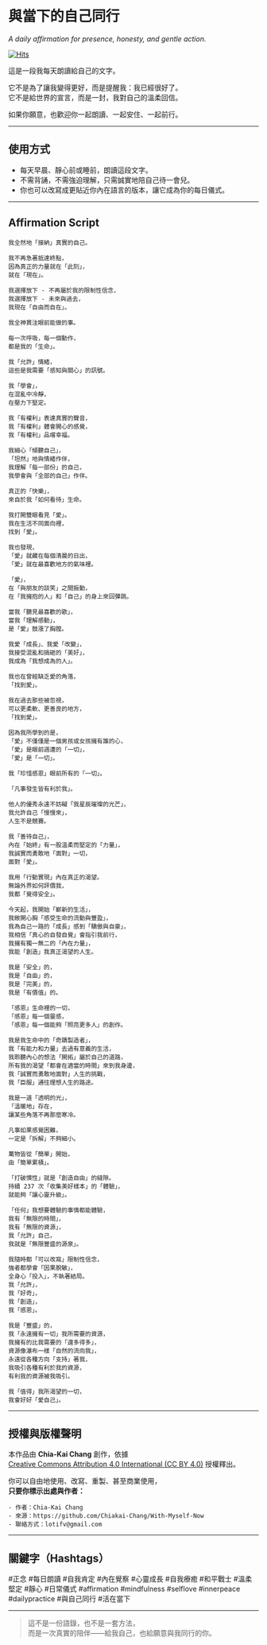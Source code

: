 # 與當下的自己同行  
*A daily affirmation for presence, honesty, and gentle action.*

[![Hits](https://hits.sh/github.com/Chiakai-Chang/With-Myself-Now.svg?label=%E7%80%8F%E8%A6%BD%E4%BA%BA%E6%AC%A1%2FHITS)](https://hits.sh/github.com/Chiakai-Chang/With-Myself-Now/)

這是一段我每天朗讀給自己的文字。

它不是為了讓我變得更好，而是提醒我：我已經很好了。  
它不是給世界的宣言，而是一封，我對自己的溫柔回信。

如果你願意，也歡迎你一起朗讀、一起安住、一起前行。

---

## 使用方式

- 每天早晨、靜心前或睡前，朗讀這段文字。
- 不需背誦，不需強迫理解，只需誠實地陪自己待一會兒。
- 你也可以改寫成更貼近你內在語言的版本，讓它成為你的每日儀式。

---

## Affirmation Script

```
我全然地「接納」真實的自己。

我不再急著抵達終點， 
因為真正的力量就在「此刻」，
就在「現在」。 

我選擇放下 - 不再屬於我的限制性信念， 
我選擇放下 - 未來與過去，
我現在「自由而自在」。

我全神貫注眼前能做的事。

每一次呼吸，每一個動作，
都是我的「生命」。

我「允許」情緒，
這些是我需要「感知與關心」的訊號。

我「學會」，
在混亂中冷靜，
在壓力下堅定。

我「有權利」表達真實的聲音，
我「有權利」體會開心的感覺，
我「有權利」品嚐幸福。

我細心「傾聽自己」，
「坦然」地與情緒作伴，
我理解「每一部份」的自己，
我學會與「全部的自己」作伴。
 
真正的「快樂」， 
來自於我「如何看待」生命。

我打開雙眼看見「愛」。
我在生活不同面向裡，
找到「愛」。

我也發現，
「愛」就藏在每個清晨的日出，
「愛」就在最喜歡地方的氣味裡。

「愛」，
在「與朋友的談笑」之間振動，
在「我擁抱的人」和「自己」的身上來回彈跳。

當我「聽見最喜歡的歌」，
當我「理解感動」，
是「愛」鼓漲了胸膛。

我愛「成長」、我愛「改變」，
我接受混亂和搞砸的「美好」，
我成為「我想成為的人」。

我也在曾經缺乏愛的角落，
「找到愛」。

我在過去那些被忽視，
可以更柔軟、更善良的地方，
「找到愛」。

因為我所學到的是，
「愛」不僅僅是一個男孩或女孩擁有誰的心，
「愛」是眼前週遭的「一切」，
「愛」是「一切」。

我「珍惜感恩」眼前所有的「一切」。

「凡事發生皆有利於我」。

他人的優秀永遠不妨礙「我星辰璀璨的光芒」，
我允許自己「慢慢來」，
人生不是競賽。

我「善待自己」，
內在「始終」有一股溫柔而堅定的「力量」，
我誠實而勇敢地「面對」一切，
面對「愛」。

我用「行動實現」內在真正的渴望。 
無論外界如何評價我，
我都「覺得安全」。

今天起，我開始「嶄新的生活」，
我敞開心胸「感受生命的流動與豐盈」，
我為自己一路的「成長」感到「驕傲與自豪」，
我相信「真心的自發自覺」會指引我前行，
我擁有獨一無二的「內在力量」， 
我能「創造」我真正渴望的人生。

我是「安全」的，
我是「自由」的，
我是「完美」的，
我是「有價值」的。

「感恩」生命裡的一切， 
「感恩」每一個靈感，
「感恩」每一個能夠「照亮更多人」的創作。

我是我生命中的「奇蹟製造者」，
我「有能力和力量」去過有意義的生活，
我聆聽內心的想法「開拓」屬於自己的道路，
所有我的渴望「都會在適當的時間」來到我身邊，
我「誠實而勇敢地面對」人生的挑戰，
我「臣服」通往理想人生的路途。

我是一道「透明的光」，
「溫暖地」存在， 
讓某些角落不再那麼寒冷。

凡事如果感覺困難，
一定是「拆解」不夠細小。

萬物皆從「簡單」開始，
由「簡單累積」。

「打破慣性」就是「創造自由」的縫隙。
持續 237 次「收集美好樣本」的「體驗」，
就能夠「讓心靈升級」。

「任何」我想要體驗的事情都能體驗，
我有「無限的時間」，
我有「無限的資源」，
我「允許」自己，
我就是「無限豐盛的源泉」。

我隨時都「可以改寫」限制性信念，
強者都學會「因果脫敏」，
全身心「投入」，不執著結局。
我「允許」，
我「好奇」，
我「創造」，
我「感恩」。

我是「豐盛」的，
我「永遠擁有一切」我所需要的資源，
我擁有的比我需要的「還多得多」，
資源像瀑布一樣「自然的流向我」，
永遠從各種方向「支持」著我，
我吸引各種有利於我的資源，
有利我的資源被我吸引。

我「值得」我所渴望的一切，
我會好好「愛自己」。
```

---

## 授權與版權聲明

本作品由 **Chia-Kai Chang** 創作，依據  
[Creative Commons Attribution 4.0 International (CC BY 4.0)](https://creativecommons.org/licenses/by/4.0/deed.zh_TW) 授權釋出。

你可以自由地使用、改寫、重製、甚至商業使用，  
**只要你標示出處與作者：**
```
- 作者：Chia-Kai Chang  
- 來源：https://github.com/Chiakai-Chang/With-Myself-Now 
- 聯絡方式：lotifv@gmail.com
```

---

## 關鍵字（Hashtags）

#正念 #每日朗讀 #自我肯定 #內在覺察 #心靈成長 #自我療癒
#和平戰士 #溫柔堅定 #靜心 #日常儀式 #affirmation #mindfulness
#selflove #innerpeace #dailypractice #與自己同行 #活在當下

---

> 這不是一份語錄，也不是一套方法，  
> 而是一次真實的陪伴——給我自己，也給願意與我同行的你。
